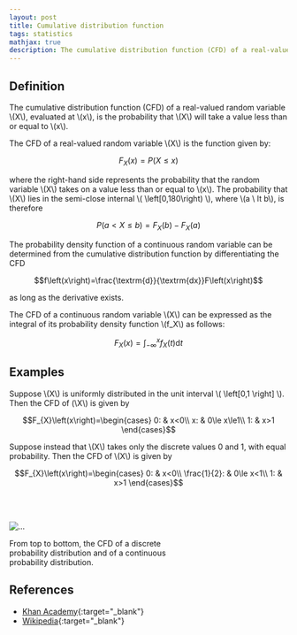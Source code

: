 ```yaml
---
layout: post
title: Cumulative distribution function
tags: statistics
mathjax: true
description: The cumulative distribution function (CFD) of a real-valued random variable X, evaluated at x, is the probability that X will take a value less than or equal to x.
---
```


## Definition

The cumulative distribution function (CFD) of a real-valued random variable \\(X\\), evaluated at \\(x\\), is the probability that \\(X\\) will take a value less than or equal to \\(x\\).

The CFD of a real-valued random variable \\(X\\) is the function given by:

$$ F_{X}\left(x\right)=P\left(X\leq x\right) $$

where the right-hand side represents the probability that the random variable \\(X\\) takes on a value less than or equal to \\(x\\). The probability that \\(X\\) lies in the semi-close internal \\( \left[0,180\right) \\), where \\(a \ lt b\\), is therefore

$$ P\left(a \lt X \le b\right)=F_{X}\left(b\right)-F_{X}\left(a\right) $$

The probability density function of a continuous random variable can be determined from the cumulative distribution function by differentiating the CFD

$$f\left(x\right)=\frac{\textrm{d}}{\textrm{dx}}F\left(x\right)$$

as long as the derivative exists.

The CFD of a continuous random variable \\(X\\) can be expressed as the integral of its probability density function \\(f_X\\) as follows:

$$F_{X}\left(x\right)=\int_{-\infty}^{x}f_{X}\left(t\right)\textrm{d}t$$


## Examples

Suppose \\(X\\) is uniformly distributed in the unit interval \\( \left[0,1 \right] \\). Then the CFD of (\\X\\) is given by

$$F_{X}\left(x\right)=\begin{cases}
0: & x<0\\
x: & 0\le x\le1\\
1: & x>1
\end{cases}$$

Suppose instead that \\(X\\) takes only the discrete values 0 and 1, with equal probability. Then the CFD of \\(X\\) is given by

$$F_{X}\left(x\right)=\begin{cases}
0: & x<0\\
\frac{1}{2}: & 0\le x<1\\
1: & x>1
\end{cases}$$

<br/><br/>
<div class="card center-image" style="max-width: 20rem;">
  <img src="{{site.baseurl}}/assets/images/fig1_CDF.svg" class="card-img-top" alt="...">
  <div class="card-body">
    <p class="card-text">From top to bottom, the CFD of a discrete probability distribution and of a continuous probability distribution.</p>
  </div>
</div>


## References

- [Khan Academy](https://www.youtube.com/c/khanacademy){:target="_blank"}
- [Wikipedia](https://en.wikipedia.org/wiki/Cumulative_distribution_function){:target="_blank"}